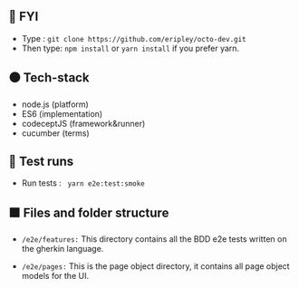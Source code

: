 ## 🔷 FYI
- Type :
``` git clone https://github.com/eripley/octo-dev.git ```
- Then type:
``` npm install ``` or ``` yarn install ``` if you prefer yarn.

## ⚫️ Tech-stack

- node.js (platform)
- ES6 (implementation)
- codeceptJS (framework&runner)
- cucumber (terms)

## 🔴 Test runs
- Run tests :
``` yarn e2e:test:smoke```

## ⬛️ Files and folder structure

- `/e2e/features:` This directory contains all the BDD e2e tests written on the gherkin language.

- `/e2e/pages:` This is the page object directory, it contains all page object models for the UI.





